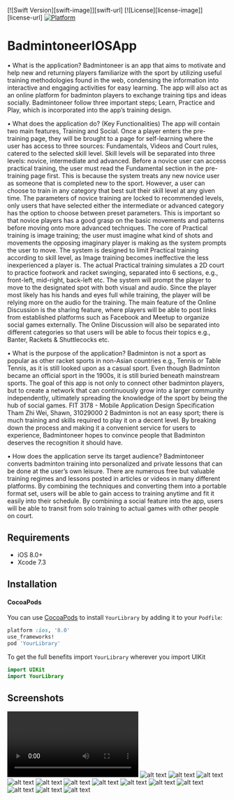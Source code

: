 [![Swift Version][swift-image]][swift-url]
[![License][license-image]][license-url]
[![Platform](https://img.shields.io/cocoapods/p/LFAlertController.svg?style=flat)](http://cocoapods.org/pods/LFAlertController)

# BadmintoneerIOSApp
• What is the application? 
Badmintoneer is an app that aims to motivate and help new and returning players familiarize with the 
sport by utilizing useful training methodologies found in the web, condensing the information into 
interactive and engaging activities for easy learning. The app will also act as an online platform for 
badminton players to exchange training tips and ideas socially. Badmintoneer follow three important 
steps; Learn, Practice and Play, which is incorporated into the app’s training design. 

• What does the application do? (Key Functionalities)
The app will contain two main features, Training and Social. Once a player enters the pre-training page, 
they will be brought to a page for self-learning where the user has access to three sources: 
Fundamentals, Videos and Court rules, catered to the selected skill level. Skill levels will be separated 
into three levels: novice, intermediate and advanced. Before a novice user can access practical training, 
the user must read the Fundamental section in the pre-training page first. This is because the system 
treats any new novice user as someone that is completed new to the sport. However, a user can choose 
to train in any category that best suit their skill level at any given time.
The parameters of novice training are locked to recommended levels, only users that have selected
either the intermediate or advanced category has the option to choose between preset parameters. This 
is important so that novice players has a good grasp on the basic movements and patterns before 
moving onto more advanced techniques. The core of Practical training is image training; the user must 
imagine what kind of shots and movements the opposing imaginary player is making as the system 
prompts the user to move. The system is designed to limit Practical training according to skill level, as 
Image training becomes ineffective the less inexperienced a player is.
The actual Practical training simulates a 2D court to practice footwork and racket swinging, separated 
into 6 sections, e.g., front-left, mid-right, back-left etc. The system will prompt the player to move to the 
designated spot with both visual and audio. Since the player most likely has his hands and eyes full while
training, the player will be relying more on the audio for the training.
The main feature of the Online Discussion is the sharing feature, where players will be able to post links 
from established platforms such as Facebook and Meetup to organize social games externally. The 
Online Discussion will also be separated into different categories so that users will be able to focus their 
topics e.g., Banter, Rackets & Shuttlecocks etc.

• What is the purpose of the application? 
Badminton is not a sport as popular as other racket sports in non-Asian countries e.g., Tennis or Table 
Tennis, as it is still looked upon as a casual sport. Even though Badminton became an official sport in the 
1900s, it is still buried beneath mainstream sports. The goal of this app is not only to connect other 
badminton players, but to create a network that can continuously grow into a larger community
independently, ultimately spreading the knowledge of the sport by being the hub of social games. 
FIT 3178 - Mobile Application Design Specification Tham Zhi Wei, Shawn, 31029000
2
Badminton is not an easy sport; there is much training and skills required to play it on a decent level. By 
breaking down the process and making it a convenient service for users to experience, Badmintoneer
hopes to convince people that Badminton deserves the recognition it should have.

• How does the application serve its target audience?
Badmintoneer converts badminton training into personalized and private lessons that can be done at 
the user’s own leisure. There are numerous free but valuable training regimes and lessons posted in 
articles or videos in many different platforms. By combining the techniques and converting them into a 
portable format set, users will be able to gain access to training anytime and fit it easily into their 
schedule. By combining a social feature into the app, users will be able to transit from solo training to 
actual games with other people on court.

## Requirements

- iOS 8.0+
- Xcode 7.3

## Installation

#### CocoaPods
You can use [CocoaPods](http://cocoapods.org/) to install `YourLibrary` by adding it to your `Podfile`:

```ruby
platform :ios, '8.0'
use_frameworks!
pod 'YourLibrary'
```

To get the full benefits import `YourLibrary` wherever you import UIKit

``` swift
import UIKit
import YourLibrary
```

## Screenshots

![alt text](https://github.com/shorntheshrimp/BadmintoneerIOSApp/blob/main/Screenshots/Badmintoneer_Demovid.mp4?raw=true)
![alt text](https://github.com/shorntheshrimp/BadmintoneerIOSApp/blob/main/Screenshots/ss1.png?raw=true)
![alt text](https://github.com/shorntheshrimp/BadmintoneerIOSApp/blob/main/Screenshots/ss2.png?raw=true)
![alt text](https://github.com/shorntheshrimp/BadmintoneerIOSApp/blob/main/Screenshots/ss3.png?raw=true)
![alt text](https://github.com/shorntheshrimp/BadmintoneerIOSApp/blob/main/Screenshots/ss4.png?raw=true)
![alt text](https://github.com/shorntheshrimp/BadmintoneerIOSApp/blob/main/Screenshots/ss5.png?raw=true)
![alt text](https://github.com/shorntheshrimp/BadmintoneerIOSApp/blob/main/Screenshots/ss6.png?raw=true)
![alt text](https://github.com/shorntheshrimp/BadmintoneerIOSApp/blob/main/Screenshots/ss7.png?raw=true)
![alt text](https://github.com/shorntheshrimp/BadmintoneerIOSApp/blob/main/Screenshots/ss8.png?raw=true)
![alt text](https://github.com/shorntheshrimp/BadmintoneerIOSApp/blob/main/Screenshots/ss9.png?raw=true)
![alt text](https://github.com/shorntheshrimp/BadmintoneerIOSApp/blob/main/Screenshots/ss10.png?raw=true)
![alt text](https://github.com/shorntheshrimp/BadmintoneerIOSApp/blob/main/Screenshots/ss11.png?raw=true)
![alt text](https://github.com/shorntheshrimp/BadmintoneerIOSApp/blob/main/Screenshots/ss12.png?raw=true)
![alt text](https://github.com/shorntheshrimp/BadmintoneerIOSApp/blob/main/Screenshots/ss13.png?raw=true)

